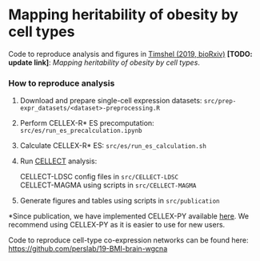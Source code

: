 # Mapping heritability of obesity by cell types
Code to reproduce analysis and figures in [Timshel (2019, bioRxiv)](https://www.biorxiv.org/XXXX) **[TODO: update link]**: _Mapping heritability of obesity by cell types_.


### How to reproduce analysis
1. Download and prepare single-cell expression datasets: `src/prep-expr_datasets/<dataset>-preprocessing.R`
2. Perform CELLEX-R* ES precomputation: `src/es/run_es_precalculation.ipynb`
3. Calculate CELLEX-R* ES: `src/es/run_es_calculation.sh`
4. Run [CELLECT](https://github.com/perslab/CELLECT) analysis:

   CELLECT-LDSC config files in `src/CELLECT-LDSC`  
   CELLECT-MAGMA using scripts in `src/CELLECT-MAGMA`
5. Generate figures and tables using scripts in `src/publication`


\*Since publication, we have implemented CELLEX-PY available [here](https://github.com/perslab/CELLEX). We recommend using CELLEX-PY as it is easier to use for new users.

Code to reproduce cell-type co-expression networks can be found here: https://github.com/perslab/19-BMI-brain-wgcna
